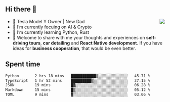 ## Hi there 👋
<img align="right" src="https://github-readme-stats.vercel.app/api?username=ljunb&show_icons=true&icon_color=CE1D2D&text_color=718096&bg_color=00000000&hide_title=true&hide_border=true" />

- 🚗 Tesla Model Y Owner | New Dad
- 🔭 I’m currently focuing on AI & Crypto
- 🌱 I’m currently learning Python, Rust
- 💬 Welcome to share with me your thoughts and experiences on **self-driving tours**, **car detailing** and **React Native development**. If you have ideas for **business cooperation**, that would be even better.




## Spent time
<!--START_SECTION:waka-->

```txt
Python       2 hrs 18 mins   ███████████▒░░░░░░░░░░░░░   45.71 %
TypeScript   1 hr 52 mins    █████████▒░░░░░░░░░░░░░░░   37.15 %
JSON         19 mins         █▓░░░░░░░░░░░░░░░░░░░░░░░   06.28 %
Markdown     15 mins         █▒░░░░░░░░░░░░░░░░░░░░░░░   05.12 %
TOML         9 mins          ▓░░░░░░░░░░░░░░░░░░░░░░░░   03.06 %
```

<!--END_SECTION:waka-->
